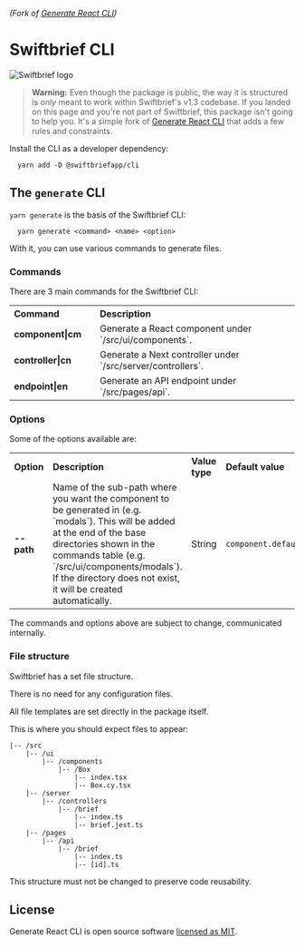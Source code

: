*(Fork of [Generate React CLI](https://github.com/arminbro/generate-react-cli/))*
# Swiftbrief CLI

![Swiftbrief logo](https://swiftbrief-cms.nyc3.digitaloceanspaces.com/941f6eb99c5298036be645af1111c3ab.png?updated_at=2022-08-19T16:50:47.645Z)

> **Warning:** Even though the package is public, the way it is structured is *only* meant to work within Swiftbrief's v1.3 codebase. If you landed on this page and you're not part of Swiftbrief, this package isn't going to help you. It's a simple fork of [Generate React CLI](https://github.com/arminbro/generate-react-cli/) that adds a few rules and constraints.

Install the CLI as a developer dependency:

```
  yarn add -D @swiftbriefapp/cli
```

## The `generate` CLI

`yarn generate` is the basis of the Swiftbrief CLI:

```
  yarn generate <command> <name> <option>
```

With it, you can use various commands to generate files.

### Commands

There are 3 main commands for the Swiftbrief CLI:

<table>
  <tr align="left">
    <th>Command</th>
    <th>Description</th>
  </tr>
  <tr>
    <td width="20%"><b>component|cm</b></td>
    <td width="60%">
      Generate a React component under `/src/ui/components`.  
    </td>
  </tr>

  <tr>
    <td width="20%"><b>controller|cn</b></td>
    <td width="60%">
      Generate a Next controller under `/src/server/controllers`.
    </td>
  </tr>

  <tr>
    <td width="20%"><b>endpoint|en</b></td>
    <td width="60%">
      Generate an API endpoint under `/src/pages/api`.
    </td>
  </tr>

</table>

### Options

Some of the options available are:

<table>
  <tr align="left">
    <th>Option</th>
    <th>Description</th>
    <th>Value type</th>
    <th>Default value</th>
  </tr>
  <tr>
    <td width="20%"><b>--path</b></td>
    <td width="60%">
      Name of the sub-path where you want the component to be generated in (e.g. `modals`). This will be added at the end of the base directories shown in the commands table (e.g. `/src/ui/components/modals`). If the directory does not exist, it will be created automatically.
    </td>
    <td width="20%">String</td>
    <td width="20%"><code>component.default.path<code></td>
  </tr>
</table>

The commands and options above are subject to change, communicated internally.

### File structure

Swiftbrief has a set file structure.

There is no need for any configuration files.

All file templates are set directly in the package itself.

This is where you should expect files to appear:

```
|-- /src
    |-- /ui
        |-- /components
            |-- /Box
                |-- index.tsx
                |-- Box.cy.tsx
    |-- /server
        |-- /controllers
            |-- /brief
                |-- index.ts
                |-- brief.jest.ts
    |-- /pages
        |-- /api
            |-- /brief
                |-- index.ts
                |-- [id].ts
```

This structure must not be changed to preserve code reusability.

## License

Generate React CLI is open source software [licensed as MIT](https://github.com/arminbro/generate-react-cli/blob/master/LICENSE).